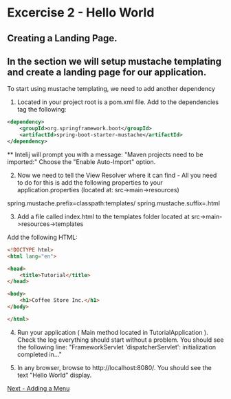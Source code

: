 # Excercise 2 - Hello World
## Creating a Landing Page.
## In the section we will setup mustache templating and create a landing page for our application.
To start using mustache templating, we need to add another dependency 
1. Located in your project root is a pom.xml file. Add to the dependencies tag the following:
```xml
<dependency>
    <groupId>org.springframework.boot</groupId>
    <artifactId>spring-boot-starter-mustache</artifactId>
</dependency>
```
** Intelij will prompt you with a message: "Maven projects need to be imported:" Choose the "Enable Auto-Import" option.

2.  Now we need to tell the View Resolver where it can find - All you need to do for this is add the following properties to your application.properties (located at: src->main->resources)

 spring.mustache.prefix=classpath:templates/
 spring.mustache.suffix=.html

3. Add a file called index.html to the templates folder located at src->main->resources->templates

Add the following HTML:

```html
<!DOCTYPE html>
<html lang="en">

<head>
    <title>Tutorial</title>
</head>

<body>
    <h1>Coffee Store Inc.</h1>
</body>

</html>
```
4. Run your application ( Main method located in TutorialApplication ). Check the log everything should start without a problem. You should see the following line:
"FrameworkServlet 'dispatcherServlet': initialization completed in..."

5. In any browser, browse to http://localhost:8080/. You should see the text "Hello World" display.

[Next - Adding a Menu](../documents/exercise3.md)
